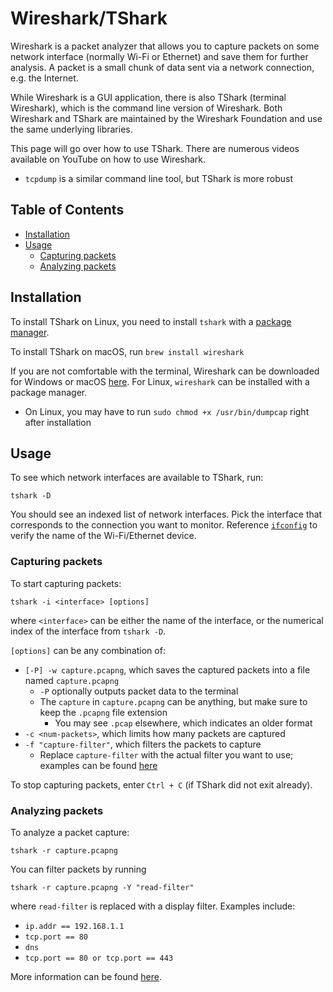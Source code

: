 # Wireshark/TShark

Wireshark is a packet analyzer that allows you to capture packets on some network interface (normally Wi-Fi or Ethernet) and save them for further analysis. A packet is a small chunk of data sent via a network connection, e.g. the Internet.

While Wireshark is a GUI application, there is also TShark (terminal Wireshark), which is the command line version of Wireshark. Both Wireshark and TShark are maintained by the Wireshark Foundation and use the same underlying libraries.

This page will go over how to use TShark. There are numerous videos available on YouTube on how to use Wireshark.

- `tcpdump` is a similar command line tool, but TShark is more robust

## Table of Contents

- [Installation](#installation)
- [Usage](#usage)
    - [Capturing packets](#capturing-packets)
    - [Analyzing packets](#analyzing-packets)

## Installation

To install TShark on Linux, you need to install `tshark` with a [package manager](../terminal-commands#package-managers).

To install TShark on macOS, run `brew install wireshark`

If you are not comfortable with the terminal, Wireshark can be downloaded for Windows or macOS [here](https://www.wireshark.org/download.html). For Linux, `wireshark` can be installed with a package manager.

- On Linux, you may have to run `sudo chmod +x /usr/bin/dumpcap` right after installation

## Usage

To see which network interfaces are available to TShark, run:

```
tshark -D
```

You should see an indexed list of network interfaces. Pick the interface that corresponds to the connection you want to monitor. Reference [`ifconfig`](../terminal-commands#ifconfig) to verify the name of the Wi-Fi/Ethernet device.

### Capturing packets

To start capturing packets:

```
tshark -i <interface> [options]
```

where `<interface>` can be either the name of the interface, or the numerical index of the interface from `tshark -D`.

`[options]` can be any combination of:

- `[-P] -w capture.pcapng`, which saves the captured packets into a file named `capture.pcapng`
    - `-P` optionally outputs packet data to the terminal
    - The `capture` in `capture.pcapng` can be anything, but make sure to keep the `.pcapng` file extension
        - You may see `.pcap` elsewhere, which indicates an older format
- `-c <num-packets>`, which limits how many packets are captured
- `-f "capture-filter"`, which filters the packets to capture
    - Replace `capture-filter` with the actual filter you want to use; examples can be found [here](https://gitlab.com/wireshark/wireshark/-/wikis/CaptureFilters#examples)

To stop capturing packets, enter `Ctrl + C` (if TShark did not exit already).

### Analyzing packets

To analyze a packet capture:

```
tshark -r capture.pcapng
```

You can filter packets by running

```
tshark -r capture.pcapng -Y "read-filter"
```

where `read-filter` is replaced with a display filter. Examples include:

- `ip.addr == 192.168.1.1`
- `tcp.port == 80`
- `dns`
- `tcp.port == 80 or tcp.port == 443`

More information can be found [here](https://www.wireshark.org/docs/man-pages/wireshark-filter.html).
